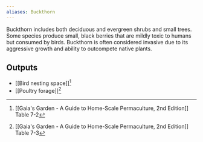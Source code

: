 ```yaml
---
aliases: Buckthorn
---
```

Buckthorn includes both deciduous and evergreen shrubs and small trees. Some species produce small, black berries that are mildly toxic to humans but consumed by birds. Buckthorn is often considered invasive due to its aggressive growth and ability to outcompete native plants.
## Outputs
- [[Bird nesting space]][^1]
- [[Poultry forage]][^2]

[^1]: [[Gaia's Garden - A Guide to Home-Scale Permaculture, 2nd Edition]] Table 7-2
[^2]: [[Gaia's Garden - A Guide to Home-Scale Permaculture, 2nd Edition]] Table 7-3